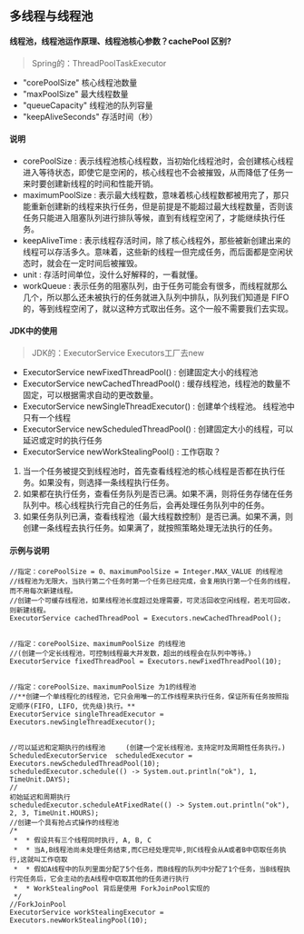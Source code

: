 ## 多线程与线程池
#### 线程池，线程池运作原理、线程池核心参数？cachePool 区别?

> Spring的：ThreadPoolTaskExecutor

- "corePoolSize"            核心线程池数量
- "maxPoolSize"            最大线程数量
- "queueCapacity"            线程池的队列容量
- "keepAliveSeconds"        存活时间（秒）

#### 说明
- corePoolSize : 表示线程池核心线程数，当初始化线程池时，会创建核心线程进入等待状态，即使它是空闲的，核心线程也不会被摧毁，从而降低了任务一来时要创建新线程的时间和性能开销。
- maximumPoolSize : 表示最大线程数，意味着核心线程数都被用完了，那只能重新创建新的线程来执行任务，但是前提是不能超过最大线程数量，否则该任务只能进入阻塞队列进行排队等候，直到有线程空闲了，才能继续执行任务。
- keepAliveTime : 表示线程存活时间，除了核心线程外，那些被新创建出来的线程可以存活多久。意味着，这些新的线程一但完成任务，而后面都是空闲状态时，就会在一定时间后被摧毁。
- unit : 存活时间单位，没什么好解释的，一看就懂。
- workQueue : 表示任务的阻塞队列，由于任务可能会有很多，而线程就那么几个，所以那么还未被执行的任务就进入队列中排队，队列我们知道是 FIFO 的，等到线程空闲了，就以这种方式取出任务。这个一般不需要我们去实现。


#### JDK中的使用
> JDK的：ExecutorService        Executors工厂去new
- ExecutorService newFixedThreadPool() :             创建固定大小的线程池
- ExecutorService newCachedThreadPool() :         缓存线程池，线程池的数量不固定，可以根据需求自动的更改数量。
- ExecutorService newSingleThreadExecutor() :     创建单个线程池。 线程池中只有一个线程
- ExecutorService newScheduledThreadPool() :     创建固定大小的线程，可以延迟或定时的执行任务
- ExecutorService newWorkStealingPool() :           工作窃取？



1. 当一个任务被提交到线程池时，首先查看线程池的核心线程是否都在执行任务。如果没有，则选择一条线程执行任务。
2. 如果都在执行任务，查看任务队列是否已满。如果不满，则将任务存储在任务队列中。核心线程执行完自己的任务后，会再处理任务队列中的任务。
3. 如果任务队列已满，查看线程池（最大线程数控制）是否已满。如果不满，则创建一条线程去执行任务。如果满了，就按照策略处理无法执行的任务。

#### 示例与说明
```
//指定：corePoolSize = 0、maximumPoolSize = Integer.MAX_VALUE 的线程池
//线程池为无限大，当执行第二个任务时第一个任务已经完成，会复用执行第一个任务的线程，而不用每次新建线程。
//创建一个可缓存线程池，如果线程池长度超过处理需要，可灵活回收空闲线程，若无可回收，则新建线程。
ExecutorService cachedThreadPool = Executors.newCachedThreadPool();


//指定：corePoolSize、maximumPoolSize 的线程池
//(创建一个定长线程池，可控制线程最大并发数，超出的线程会在队列中等待。)
ExecutorService fixedThreadPool = Executors.newFixedThreadPool(10);


//指定：corePoolSize、maximumPoolSize 为1的线程池
//**创建一个单线程化的线程池，它只会用唯一的工作线程来执行任务，保证所有任务按照指定顺序(FIFO, LIFO, 优先级)执行。**
ExecutorService singleThreadExecutor = Executors.newSingleThreadExecutor();


//可以延迟和定期执行的线程池     (创建一个定长线程池，支持定时及周期性任务执行。)
ScheduledExecutorService  scheduledExecutor = Executors.newScheduledThreadPool(10);
scheduledExecutor.schedule(() -> System.out.println("ok"), 1, TimeUnit.DAYS);
//                                                                          初始延迟和周期执行
scheduledExecutor.scheduleAtFixedRate(() -> System.out.println("ok"), 2, 3, TimeUnit.HOURS);
//创建一个具有抢占式操作的线程池
/*
 *  * 假设共有三个线程同时执行, A, B, C
 *  * 当A,B线程池尚未处理任务结束,而C已经处理完毕,则C线程会从A或者B中窃取任务执行,这就叫工作窃取
 *  * 假如A线程中的队列里面分配了5个任务，而B线程的队列中分配了1个任务，当B线程执行完任务后，它会主动的去A线程中窃取其他的任务进行执行
 *  * WorkStealingPool 背后是使用 ForkJoinPool实现的
 */
//ForkJoinPool
ExecutorService workStealingExecutor = Executors.newWorkStealingPool(10);
```
